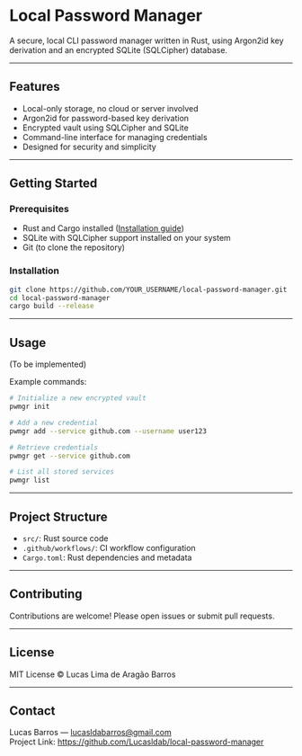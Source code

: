 # Local Password Manager

A secure, local CLI password manager written in Rust, using Argon2id key derivation and an encrypted SQLite (SQLCipher) database.

---

## Features

- Local-only storage, no cloud or server involved  
- Argon2id for password-based key derivation  
- Encrypted vault using SQLCipher and SQLite  
- Command-line interface for managing credentials  
- Designed for security and simplicity

---

## Getting Started

### Prerequisites

- Rust and Cargo installed ([Installation guide](https://www.rust-lang.org/tools/install))  
- SQLite with SQLCipher support installed on your system  
- Git (to clone the repository)

### Installation

```bash
git clone https://github.com/YOUR_USERNAME/local-password-manager.git
cd local-password-manager
cargo build --release
```

---

## Usage

(To be implemented)

Example commands:

```bash
# Initialize a new encrypted vault
pwmgr init

# Add a new credential
pwmgr add --service github.com --username user123

# Retrieve credentials
pwmgr get --service github.com

# List all stored services
pwmgr list
```

---

## Project Structure

- `src/`: Rust source code  
- `.github/workflows/`: CI workflow configuration  
- `Cargo.toml`: Rust dependencies and metadata

---

## Contributing

Contributions are welcome! Please open issues or submit pull requests.

---

## License

MIT License © Lucas Lima de Aragão Barros

---

## Contact

Lucas Barros — lucasldabarros@gmail.com  
Project Link: https://github.com/Lucasldab/local-password-manager
